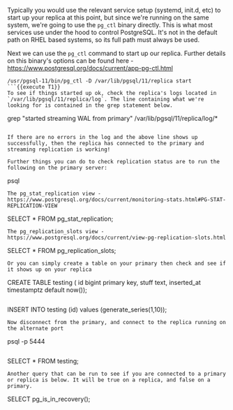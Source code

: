 Typically you would use the relevant service setup (systemd, init.d, etc) to start up your replica at this point, but since we're running on the same system, we're going to use the `pg_ctl` binary directly. This is what most services use under the hood to control PostgreSQL. It's not in the default path on RHEL based systems, so its full path must always be used.

Next we can use the `pg_ctl` command to start up our replica. Further details on this binary's options can be found here - https://www.postgresql.org/docs/current/app-pg-ctl.html
```
/usr/pgsql-11/bin/pg_ctl -D /var/lib/pgsql/11/replica start
```{{execute T1}}
To see if things started up ok, check the replica's logs located in `/var/lib/pgsql/11/replica/log`. The line containing what we're looking for is contained in the grep statement below. 
```
grep "started streaming WAL from primary" /var/lib/pgsql/11/replica/log/*
```{{execute T1}}

If there are no errors in the log and the above line shows up successfully, then the replica has connected to the primary and streaming replication is working!

Further things you can do to check replication status are to run the following on the primary server:
```
psql
```{{execute T1}}
The pg_stat_replication view - https://www.postgresql.org/docs/current/monitoring-stats.html#PG-STAT-REPLICATION-VIEW
```
SELECT * FROM pg_stat_replication;
```{{execute T1}}
The pg_replication_slots view - https://www.postgresql.org/docs/current/view-pg-replication-slots.html
```
SELECT * FROM pg_replication_slots;
```{{execute T1}}
Or you can simply create a table on your primary then check and see if it shows up on your replica
```
CREATE TABLE testing (
    id bigint primary key, 
    stuff text, 
    inserted_at timestamptz default now());
```{{execute T1}}

```
INSERT INTO testing (id) values (generate_series(1,10));
```{{execute T1}}
Now disconnect from the primary, and connect to the replica running on the alternate port
```
psql -p 5444
```{{execute T1}}
```
SELECT * FROM testing;
```{{execute T1}}
Another query that can be run to see if you are connected to a primary or replica is below. It will be true on a replica, and false on a primary.
```
SELECT pg_is_in_recovery();

```{{execute T1}}
